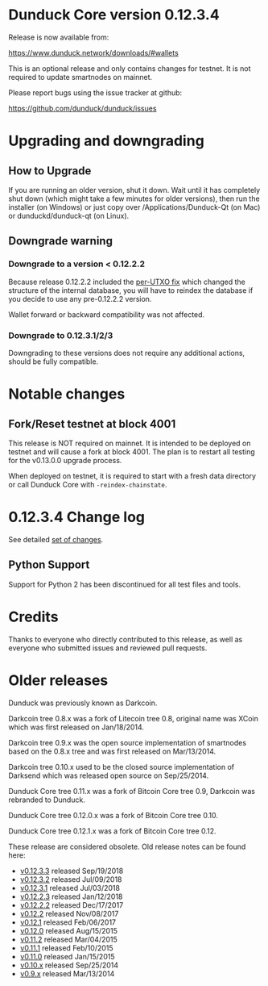 Dunduck Core version 0.12.3.4
==========================

Release is now available from:

  <https://www.dunduck.network/downloads/#wallets>

This is an optional release and only contains changes for testnet. It is not required to update smartnodes on mainnet.

Please report bugs using the issue tracker at github:

  <https://github.com/dunduck/dunduck/issues>


Upgrading and downgrading
=========================

How to Upgrade
--------------

If you are running an older version, shut it down. Wait until it has completely
shut down (which might take a few minutes for older versions), then run the
installer (on Windows) or just copy over /Applications/Dunduck-Qt (on Mac) or
dunduckd/dunduck-qt (on Linux).

Downgrade warning
-----------------

### Downgrade to a version < 0.12.2.2

Because release 0.12.2.2 included the [per-UTXO fix](release-notes/dunduck/release-notes-0.12.2.2.md#per-utxo-fix)
which changed the structure of the internal database, you will have to reindex
the database if you decide to use any pre-0.12.2.2 version.

Wallet forward or backward compatibility was not affected.

### Downgrade to 0.12.3.1/2/3

Downgrading to these versions does not require any additional actions, should be
fully compatible.


Notable changes
===============

Fork/Reset testnet at block 4001
--------------------------------

This release is NOT required on mainnet. It is intended to be deployed on testnet and will cause a fork at block 4001.
The plan is to restart all testing for the v0.13.0.0 upgrade process.

When deployed on testnet, it is required to start with a fresh data directory or call Dunduck Core with `-reindex-chainstate`.

0.12.3.4 Change log
===================

See detailed [set of changes](https://github.com/dunduck/dunduck/compare/v0.12.3.3...dunduck:v0.12.3.4).

Python Support
--------------

Support for Python 2 has been discontinued for all test files and tools.

Credits
=======

Thanks to everyone who directly contributed to this release,
as well as everyone who submitted issues and reviewed pull requests.


Older releases
==============

Dunduck was previously known as Darkcoin.

Darkcoin tree 0.8.x was a fork of Litecoin tree 0.8, original name was XCoin
which was first released on Jan/18/2014.

Darkcoin tree 0.9.x was the open source implementation of smartnodes based on
the 0.8.x tree and was first released on Mar/13/2014.

Darkcoin tree 0.10.x used to be the closed source implementation of Darksend
which was released open source on Sep/25/2014.

Dunduck Core tree 0.11.x was a fork of Bitcoin Core tree 0.9,
Darkcoin was rebranded to Dunduck.

Dunduck Core tree 0.12.0.x was a fork of Bitcoin Core tree 0.10.

Dunduck Core tree 0.12.1.x was a fork of Bitcoin Core tree 0.12.

These release are considered obsolete. Old release notes can be found here:

- [v0.12.3.3](https://github.com/dunduck/dunduck/blob/master/doc/release-notes/dunduck/release-notes-0.12.3.3.md) released Sep/19/2018
- [v0.12.3.2](https://github.com/dunduck/dunduck/blob/master/doc/release-notes/dunduck/release-notes-0.12.3.2.md) released Jul/09/2018
- [v0.12.3.1](https://github.com/dunduck/dunduck/blob/master/doc/release-notes/dunduck/release-notes-0.12.3.1.md) released Jul/03/2018
- [v0.12.2.3](https://github.com/dunduck/dunduck/blob/master/doc/release-notes/dunduck/release-notes-0.12.2.3.md) released Jan/12/2018
- [v0.12.2.2](https://github.com/dunduck/dunduck/blob/master/doc/release-notes/dunduck/release-notes-0.12.2.2.md) released Dec/17/2017
- [v0.12.2](https://github.com/dunduck/dunduck/blob/master/doc/release-notes/dunduck/release-notes-0.12.2.md) released Nov/08/2017
- [v0.12.1](https://github.com/dunduck/dunduck/blob/master/doc/release-notes/dunduck/release-notes-0.12.1.md) released Feb/06/2017
- [v0.12.0](https://github.com/dunduck/dunduck/blob/master/doc/release-notes/dunduck/release-notes-0.12.0.md) released Aug/15/2015
- [v0.11.2](https://github.com/dunduck/dunduck/blob/master/doc/release-notes/dunduck/release-notes-0.11.2.md) released Mar/04/2015
- [v0.11.1](https://github.com/dunduck/dunduck/blob/master/doc/release-notes/dunduck/release-notes-0.11.1.md) released Feb/10/2015
- [v0.11.0](https://github.com/dunduck/dunduck/blob/master/doc/release-notes/dunduck/release-notes-0.11.0.md) released Jan/15/2015
- [v0.10.x](https://github.com/dunduck/dunduck/blob/master/doc/release-notes/dunduck/release-notes-0.10.0.md) released Sep/25/2014
- [v0.9.x](https://github.com/dunduck/dunduck/blob/master/doc/release-notes/dunduck/release-notes-0.9.0.md) released Mar/13/2014

